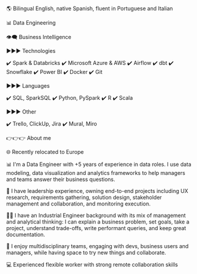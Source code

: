 🌎 Bilingual English, native Spanish, fluent in Portuguese and Italian

📊 Data Engineering

👁️‍🗨️ Business Intelligence

►►► Technologies

✔️ Spark & Databricks ✔️ Microsoft Azure & AWS ✔️ Airflow ✔️ dbt ✔️ Snowflake ✔️ Power BI ✔️ Docker ✔️ Git

►►► Languages

✔️ SQL, SparkSQL ✔️ Python, PySpark ✔️ R ✔️ Scala

►►► Other

✔️ Trello, ClickUp, Jira ✔️ Mural, Miro


👉👉👉 About me

🌐 Recently relocated to Europe

📊 I'm a Data Engineer with +5 years of experience in data roles. I use data modeling, data visualization and analytics frameworks to help managers and teams answer their business questions.

🤝 I have leadership experience, owning end-to-end projects including UX research, requirements gathering, solution design, stakeholder management and collaboration, and monitoring execution.

👨‍💻 I have an Industrial Engineer background with its mix of management and analytical thinking: I can explain a business problem, set goals, take a project, understand trade-offs, write performant queries, and keep great documentation.

💼 I enjoy multidisciplinary teams, engaging with devs, business users and managers, while having space to try new things and collaborate.

💻 Experienced flexible worker with strong remote collaboration skills

<!--
**andres-ab/andres-ab** is a ✨ _special_ ✨ repository because its `README.md` (this file) appears on your GitHub profile.

Here are some ideas to get you started:

- 🔭 I’m currently working on ...
- 🌱 I’m currently learning ...
- 👯 I’m looking to collaborate on ...
- 🤔 I’m looking for help with ...
- 💬 Ask me about ...
- 📫 How to reach me: ...
- 😄 Pronouns: ...
- ⚡ Fun fact: ...
-->
